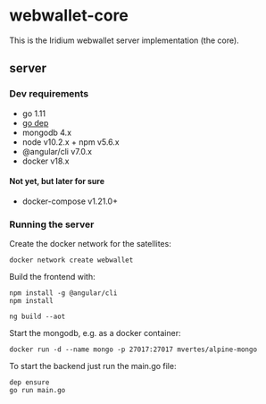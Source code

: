 # webwallet-core

This is the Iridium webwallet server implementation (the core).

## server

### Dev requirements
- go 1.11
- [go dep](https://github.com/golang/dep)
- mongodb 4.x
- node v10.2.x + npm v5.6.x
- @angular/cli v7.0.x
- docker v18.x

#### Not yet, but later for sure
- docker-compose v1.21.0+

### Running the server

Create the docker network for the satellites:

    docker network create webwallet

Build the frontend with:
    
    npm install -g @angular/cli
    npm install
    
    ng build --aot

Start the mongodb, e.g. as a docker container:

    docker run -d --name mongo -p 27017:27017 mvertes/alpine-mongo


To start the backend just run the main.go file:

    dep ensure
    go run main.go

